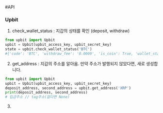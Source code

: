 #API
 
### Upbit

1. check_wallet_status : 지갑의 상태를 확인 (deposit, withdraw)
```python
from upbit import Upbit
upbit = Upbit(upbit_access_key, upbit_secret_key)
state = upbit.check_wallet_status('BTC')
#{'code': 'BTC', 'withdraw_fee': '0.0009', 'is_coin': True, 'wallet_state': 'working', 'wallet_support': ['deposit', 'withdraw']}
```

2. get_address : 지갑의 주소를 알아옴. 만약 주소가 발행되지 않았다면, 새로 생성합니다.
```python
from upbit import Upbit
upbit = Upbit(upbit_access_key, upbit_secret_key)
deposit_address, second_address = upbit.get_address('XRP')
print(deposit_address, second_address)
# 입금주소 // tag주소(없다면 None)
```

3. 
